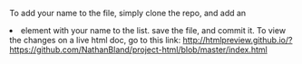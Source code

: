 To add your name to the file, simply clone the repo, and add an <li> element
with your name to the list.
save the file, and commit it.
To view the changes on a live html doc, go to this link:
http://htmlpreview.github.io/?https://github.com/NathanBland/project-html/blob/master/index.html
